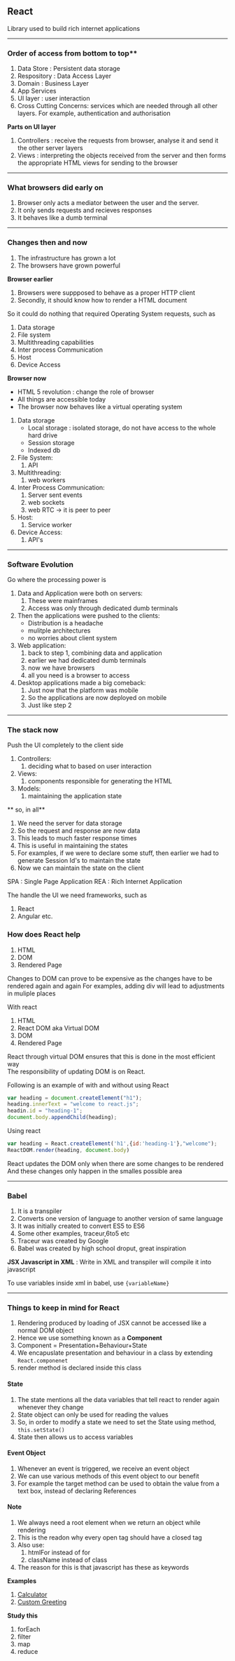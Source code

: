 ## React 
Library used to build rich internet applications

---

### Order of access from bottom to top**
1. Data Store : Persistent data storage
2. Respository : Data Access Layer
3. Domain : Business Layer
4. App Services
5. UI layer : user interaction
6. Cross Cutting Concerns: services which are needed through all other layers. For example, authentication and authorisation

**Parts on UI layer**
1. Controllers : receive the requests from browser, analyse it and send it the other server layers 
2. Views : interpreting the objects received from the server and then forms the appropriate HTML views for sending to the browser 

---

### What browsers did early on
1. Browser only acts a mediator between the user and the server.
2. It only sends requests and recieves responses
3. It behaves like a dumb terminal

---

### Changes then and now

1. The infrastructure has grown a lot
2. The browsers have grown powerful

**Browser earlier**
1. Browsers were suppposed to behave as a proper HTTP client
2. Secondly, it should know how to render a HTML document

So it could do nothing that required Operating System requests, such as
1. Data storage
2. File system 
3. Multithreading capabilities
4. Inter process Communication
5. Host 
6. Device Access

**Browser now**
 - HTML 5 revolution : change the role of browser
 - All things are accessible today  
 - The browser now behaves like a virtual operating system

1. Data storage
    - Local storage : isolated storage, do not have access to the whole hard drive
    - Session storage
    - Indexed db
2. File System:
    1. API
3. Multithreading:
    1. web workers
4. Inter Process Communication:
    1. Server sent events
    2. web sockets
    3. web RTC -> it is peer to peer
5. Host:
    1. Service worker
6. Device Access:
    1. API's

---

### Software Evolution

Go where the processing power is  

1. Data and Application were both on servers:
    1. These were mainframes
    2. Access was only through dedicated dumb terminals
2. Then the applications were pushed to the clients:
    - Distribution is a headache
    - mulitple architectures
    - no worries about client system
3. Web application:
    1. back to step 1, combining data and application
    2. earlier we had dedicated dumb terminals
    3. now we have browsers
    4. all you need is a browser to access
4. Desktop applications made a big comeback:
    1. Just now that the platform was mobile
    2. So the applications are now deployed on mobile
    3. Just like step 2

---

### The stack now

Push the UI completely to the client side
1. Controllers:
    1. deciding what to based on user interaction
2. Views:
    1. components responsible for generating the HTML
3. Models:
    1. maintaining the application state

** so, in all**
1. We need the server for data storage  
2. So the request and response are now data 
3. This leads to much faster response times
4. This is useful in maintaining the states 
5. For examples, if we were to declare some stuff, then earlier we had to generate Session Id's to maintain the state
6. Now we can maintain the state on the client 

SPA : Single Page Application
REA : Rich Internet Application 

The handle the UI we need frameworks, such as 
1. React
2. Angular etc.

### How does React help

1. HTML
2. DOM
3. Rendered Page

Changes to DOM can prove to be expensive as the changes have to be rendered again and again
For examples, adding div will lead to adjustments in muliple places

With react
1. HTML
2. React DOM aka Virtual DOM
3. DOM
4. Rendered Page

React through virtual DOM ensures that this is done in the most efficient way  
The responsibility of updating DOM is on React.

Following is an example of with and without using React  
```javascript
var heading = document.createElement("h1");
heading.innerText = "welcome to react.js";
headin.id = "heading-1";
document.body.appendChild(heading);
```
Using react 
```javascript
var heading = React.createElement('h1',{id:'heading-1'},"welcome");
ReactDOM.render(heading, document.body)
```

React updates the DOM only when there are some changes to be rendered
And these changes only happen in the smalles possible area

---

### Babel 

1. It is a transpiler
2. Converts one version of language to another version of same language
3. It was initially created to convert ES5 to ES6
4. Some other examples, traceur,6to5 etc
5. Traceur was created by Google
6. Babel was created by high school droput, great inspiration

**JSX Javascript in XML** : Write in XML and transpiler will compile it into javascript
  
To use variables inside xml in babel, use ```{variableName}``` 

---

### Things to keep in mind for React

1. Rendering produced by loading of JSX cannot be accessed like a normal DOM object
2. Hence we use something known as a **Component**
3. Component = Presentation+Behaviour+State
4. We encapuslate presentation and behaviour in a class by extending ```React.componenet```  
5. render method is declared inside this class

#### State
1. The state mentions all the data variables that tell react to render again whenever they change
2. State object can only be used for reading the values
3. So, in order to modify a state we need to set the State using method, ```this.setState()```  
4. State then allows us to access variables 

#### Event Object
1. Whenever an event is triggered, we receive an event object  
2. We can use various methods of this event object to our benefit
3. For example the target method can be used to obtain the value from a text box, instead of declaring References

#### Note
1. We always need a root element when we return an object while rendering
2. This is the readon why every open tag should have a closed tag
3. Also use:
    1. htmlFor instead of for
    2. className instead of class
4. The reason for this is that javascript has these as keywords

**Examples**
1. [Calculator](calculator.md)
2. [Custom Greeting](customGreeting.md)

**Study this**
1. forEach
2. filter
3. map
4. reduce



